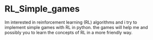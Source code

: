 # RL_Simple_games
Im interested in reinforcement learning (RL) algorithms and i try to implement simple games with RL in python. the games will help me and possibly you to learn the concepts of RL in a more friendly way.
